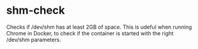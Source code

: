 # shm-check

Checks if /dev/shm has at least 2GB of space. This is udeful when running
Chrome in Docker, to check if the container is started with the right /dev/shm parameters.

